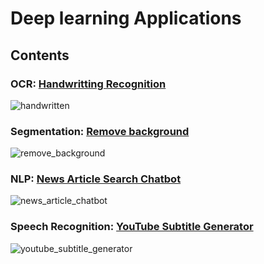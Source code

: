 # Deep learning Applications

## Contents
### OCR: [Handwritting Recognition](ocr/)
![handwritten](https://user-images.githubusercontent.com/17582508/232518948-d67882c6-1bf1-4110-a9b4-6d6fd699a270.gif)

### Segmentation: [Remove background](segmentation/)
![remove_background](https://github.com/MrSyee/dl_apps/assets/17582508/be4383cf-7828-4f92-99bb-554bdaf93b98)

### NLP: [News Article Search Chatbot](nlp/)
![news_article_chatbot](https://github.com/MrSyee/dl_apps/assets/17582508/45b97670-ae27-49c7-9c83-9aa035ceed88)

### Speech Recognition: [YouTube Subtitle Generator](speech_recognition)
![youtube_subtitle_generator](https://github.com/MrSyee/dl_apps/assets/17582508/88229e16-ba7e-4f31-b82c-a452f094395f)
